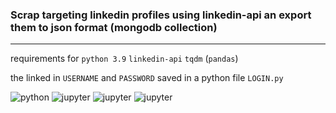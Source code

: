 ### Scrap targeting linkedin profiles using linkedin-api an export them to json format (mongodb collection)

---
requirements for `python 3.9`
`linkedin-api` `tqdm` (`pandas`)

the linked in `USERNAME` and `PASSWORD` saved in a python file `LOGIN.py`


![python](https://img.shields.io/badge/python-grey?&logo=python)
![jupyter](https://img.shields.io/badge/jupyter-grey?&logo=jupyter)
![jupyter](https://img.shields.io/badge/pycharm-grey?&logo=pycharm)
![jupyter](https://img.shields.io/badge/linkedin-api-grey?&logo=linkedin)
